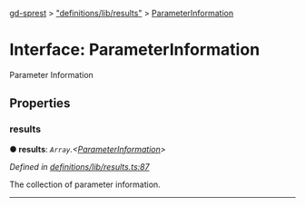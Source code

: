 [gd-sprest](../README.md) > ["definitions/lib/results"](../modules/_definitions_lib_results_.md) > [ParameterInformation](../interfaces/_definitions_lib_results_.parameterinformation.md)



# Interface: ParameterInformation


Parameter Information


## Properties
<a id="results"></a>

###  results

**●  results**:  *`Array`.<[ParameterInformation](_definitions_lib_results_.parameterinformation.md)>* 

*Defined in [definitions/lib/results.ts:87](https://github.com/gunjandatta/sprest/blob/3de79f1/src/definitions/lib/results.ts#L87)*



The collection of parameter information.




___


